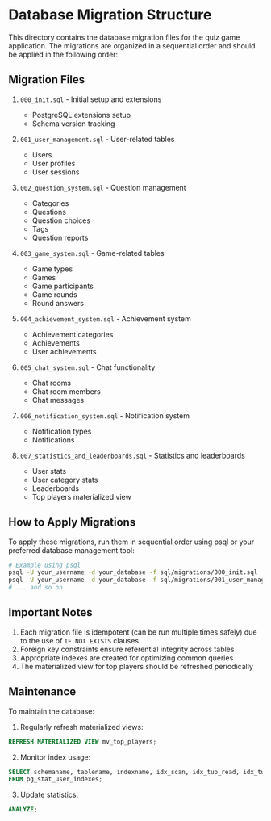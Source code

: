 # Database Migration Structure

This directory contains the database migration files for the quiz game application. The migrations are organized in a sequential order and should be applied in the following order:

## Migration Files

1. `000_init.sql` - Initial setup and extensions

   - PostgreSQL extensions setup
   - Schema version tracking

2. `001_user_management.sql` - User-related tables

   - Users
   - User profiles
   - User sessions

3. `002_question_system.sql` - Question management

   - Categories
   - Questions
   - Question choices
   - Tags
   - Question reports

4. `003_game_system.sql` - Game-related tables

   - Game types
   - Games
   - Game participants
   - Game rounds
   - Round answers

5. `004_achievement_system.sql` - Achievement system

   - Achievement categories
   - Achievements
   - User achievements

6. `005_chat_system.sql` - Chat functionality

   - Chat rooms
   - Chat room members
   - Chat messages

7. `006_notification_system.sql` - Notification system

   - Notification types
   - Notifications

8. `007_statistics_and_leaderboards.sql` - Statistics and leaderboards
   - User stats
   - User category stats
   - Leaderboards
   - Top players materialized view

## How to Apply Migrations

To apply these migrations, run them in sequential order using psql or your preferred database management tool:

```bash
# Example using psql
psql -U your_username -d your_database -f sql/migrations/000_init.sql
psql -U your_username -d your_database -f sql/migrations/001_user_management.sql
# ... and so on
```

## Important Notes

1. Each migration file is idempotent (can be run multiple times safely) due to the use of `IF NOT EXISTS` clauses
2. Foreign key constraints ensure referential integrity across tables
3. Appropriate indexes are created for optimizing common queries
4. The materialized view for top players should be refreshed periodically

## Maintenance

To maintain the database:

1. Regularly refresh materialized views:

```sql
REFRESH MATERIALIZED VIEW mv_top_players;
```

2. Monitor index usage:

```sql
SELECT schemaname, tablename, indexname, idx_scan, idx_tup_read, idx_tup_fetch
FROM pg_stat_user_indexes;
```

3. Update statistics:

```sql
ANALYZE;
```
